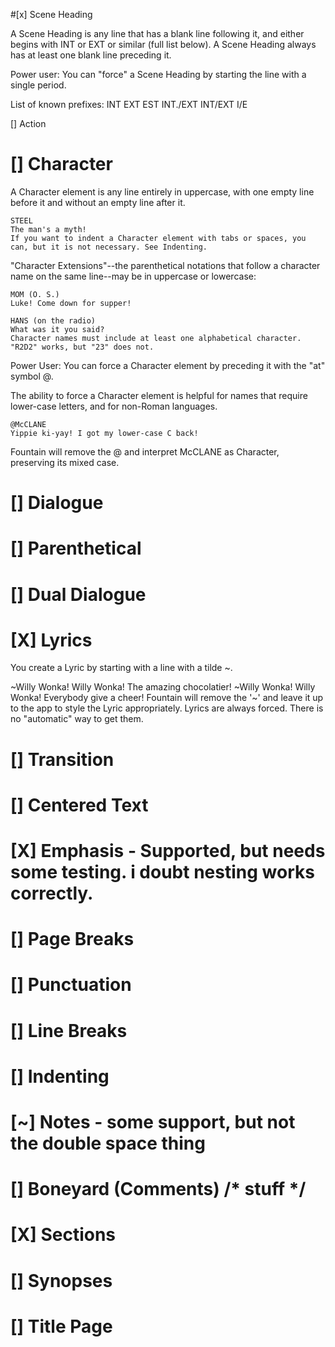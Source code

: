 ﻿

#[x] Scene Heading

A Scene Heading is any line that has a blank line following it, and either begins with INT or EXT or similar (full list below). 
A Scene Heading always has at least one blank line preceding it.

Power user: You can "force" a Scene Heading by starting the line with a single period.

List of known prefixes:
INT
EXT
EST
INT./EXT
INT/EXT
I/E

[] Action

# [] Character
A Character element is any line entirely in uppercase, with one empty line before it and without an empty line after it.

```
STEEL
The man's a myth!
If you want to indent a Character element with tabs or spaces, you can, but it is not necessary. See Indenting.
```

"Character Extensions"--the parenthetical notations that follow a character name on the same line--may be in uppercase or lowercase:

```
MOM (O. S.)
Luke! Come down for supper!

HANS (on the radio)
What was it you said?
Character names must include at least one alphabetical character. "R2D2" works, but "23" does not.
```
Power User: You can force a Character element by preceding it with the "at" symbol @.

The ability to force a Character element is helpful for names that require lower-case letters, and for non-Roman languages.

```
@McCLANE
Yippie ki-yay! I got my lower-case C back!
```
Fountain will remove the @ and interpret McCLANE as Character, preserving its mixed case.

# [] Dialogue

# [] Parenthetical

# [] Dual Dialogue

# [X] Lyrics

You create a Lyric by starting with a line with a tilde ~.

~Willy Wonka! Willy Wonka! The amazing chocolatier!
~Willy Wonka! Willy Wonka! Everybody give a cheer!
Fountain will remove the '~' and leave it up to the app to style the Lyric appropriately. Lyrics are always forced. There is no "automatic" way to get them.

# [] Transition

# [] Centered Text

# [X] Emphasis - Supported, but needs some testing. i doubt nesting works correctly.

# [] Page Breaks

# [] Punctuation

# [] Line Breaks

# [] Indenting

# [~] Notes - some support, but not the double space thing

# [] Boneyard (Comments) /* stuff */

# [X] Sections

# [] Synopses

# [] Title Page
